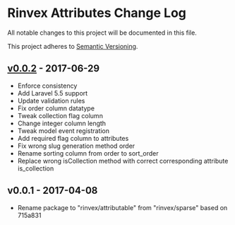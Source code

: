# Rinvex Attributes Change Log

All notable changes to this project will be documented in this file.

This project adheres to [Semantic Versioning](CONTRIBUTING.md).


## [v0.0.2] - 2017-06-29
- Enforce consistency
- Add Laravel 5.5 support
- Update validation rules
- Fix order column datatype
- Tweak collection flag column
- Change integer column length
- Tweak model event registration
- Add required flag column to attributes
- Fix wrong slug generation method order
- Rename sorting column from order to sort_order
- Replace wrong isCollection method with correct corresponding attribute is_collection

## v0.0.1 - 2017-04-08
- Rename package to "rinvex/attributable" from "rinvex/sparse" based on 715a831

[v0.0.2]: https://github.com/rinvex/attributes/compare/v0.0.1...v0.0.2
